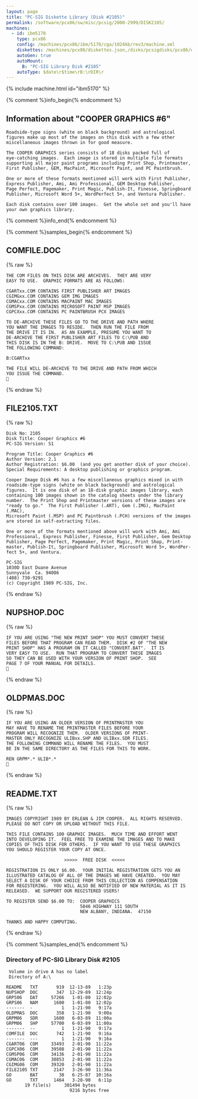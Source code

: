 ```yaml
---
layout: page
title: "PC-SIG Diskette Library (Disk #2105)"
permalink: /software/pcx86/sw/misc/pcsig/2000-2999/DISK2105/
machines:
  - id: ibm5170
    type: pcx86
    config: /machines/pcx86/ibm/5170/cga/1024kb/rev3/machine.xml
    diskettes: /machines/pcx86/diskettes.json,/disks/pcsigdisks/pcx86/diskettes.json
    autoGen: true
    autoMount:
      B: "PC-SIG Library Disk #2105"
    autoType: $date\r$time\rB:\rDIR\r
---
```


{% include machine.html id="ibm5170" %}

{% comment %}info_begin{% endcomment %}

## Information about "COOPER GRAPHICS #6"

    Roadside-type signs (white on black background) and astrological
    figures make up most of the images on this disk with a few other
    miscellaneous images thrown in for good measure.
    
    The COOPER GRAPHICS series consists of 18 disks packed full of
    eye-catching images.  Each image is stored in multiple file formats
    supporting all major paint programs including Print Shop, Printmaster,
    First Publisher, GEM, MacPaint, Microsoft Paint, and PC Paintbrush.
    
    One or more of these formats mentioned will work with First Publisher,
    Express Publisher, Ami, Ami Professional, GEM Desktop Publisher,
    Page Perfect, Pagemaker, Print Magic, Publish-It, Finesse, Springboard
    Publisher, Microsoft Word 5+, WordPerfect 5+, and Ventura Publisher.
    
    Each disk contains over 100 images.  Get the whole set and you'll have
    your own graphics library.
{% comment %}info_end{% endcomment %}

{% comment %}samples_begin{% endcomment %}

## COMFILE.DOC

{% raw %}
```
THE COM FILES ON THIS DISK ARE ARCHIVES.  THEY ARE VERY
EASY TO USE.  GRAPHIC FORMATS ARE AS FOLLOWS:

CGARTxx.COM CONTAINS FIRST PUBLISHER ART IMAGES
CGIMGxx.COM CONTAINS GEM IMG IMAGES
CGMACxx.COM CONTAINS MACPAINT MAC IMAGES
CGMSPxx.COM CONTAINS MICROSOFT PAINT MSP IMAGES
CGPCXxx.COM CONTAINS PC PAINTBRUSH PCX IMAGES

TO DE-ARCHIVE THESE FILES GO TO THE DRIVE AND PATH WHERE 
YOU WANT THE IMAGES TO RESIDE.  THEN RUN THE FILE FROM 
THE DRIVE IT IS IN.  AS AN EXAMPLE, PRESUME YOU WANT TO 
DE-ARCHIVE THE FIRST PUBLISHER ART FILES TO C:\PUB AND
THIS DISK IS IN THE B: DRIVE.  MOVE TO C:\PUB AND ISSUE
THE FOLLOWING COMMAND:

B:CGARTxx

THE FILE WILL DE-ARCHIVE TO THE DRIVE AND PATH FROM WHICH
YOU ISSUE THE COMMAND.

```
{% endraw %}

## FILE2105.TXT

{% raw %}
```
Disk No: 2105                                                           
Disk Title: Cooper Graphics #6                                          
PC-SIG Version: S1                                                      
                                                                        
Program Title: Cooper Graphics #6                                       
Author Version: 2.1                                                     
Author Registration: $6.00  (and you get another disk of your choice).  
Special Requirements: A desktop publishing or graphics program.         
                                                                        
Cooper Image Disk #6 has a few miscellaneous graphics mixed in with     
roadside-type signs (white on black background) and astrological        
figures.  It is one disk of an 18-disk graphic images library, each     
containing 100 images shown in the catalog sheets under the library     
number.  The Print Shop and Printmaster versions of these images are    
"ready to go."  The First Publisher (.ART), Gem (.IMG), MacPaint (.MAC),
Microsoft Paint (.MSP) and PC Paintbrush (.PCH) versions of the images  
are stored in self-extracting files.                                    
                                                                        
One or more of the formats mentioned above will work with Ami, Ami      
Professional, Express Publisher, Finesse, First Publisher, Gem Desktop  
Publisher, Page Perfect, Pagemaker, Print Magic, Print Shop, Print-     
master, Publish-It, Springboard Publisher, Microsoft Word 5+, WordPer-  
fect 5+, and Ventura.                                                   
                                                                        
PC-SIG                                                                  
1030D East Duane Avenue                                                 
Sunnyvale  Ca. 94086                                                    
(408) 730-9291                                                          
(c) Copyright 1989 PC-SIG, Inc.                                         
```
{% endraw %}

## NUPSHOP.DOC

{% raw %}
```
IF YOU ARE USING "THE NEW PRINT SHOP" YOU MUST CONVERT THESE 
FILES BEFORE THAT PROGRAM CAN READ THEM.  DISK #2 OF "THE NEW
PRINT SHOP" HAS A PROGRAM ON IT CALLED "CONVERT.BAT".  IT IS 
VERY EASY TO USE.  RUN THAT PROGRAM TO CONVERT THESE IMAGES 
SO THEY CAN BE USED WITH YOUR VERSION OF PRINT SHOP.  SEE
PAGE 7 OF YOUR MANUAL FOR DETAILS.

```
{% endraw %}

## OLDPMAS.DOC

{% raw %}
```
IF YOU ARE USING AN OLDER VERSION OF PRINTMASTER YOU 
MAY HAVE TO RENAME THE PRINTMASTER FILES BEFORE YOUR
PROGRAM WILL RECOGNIZE THEM.  OLDER VERSIONS OF PRINT-
MASTER ONLY RECOGNIZE ULIBxx.SHP AND ULIBxx.SDR FILES.
THE FOLLOWING COMMAND WILL RENAME THE FILES.  YOU MUST
BE IN THE SAME DIRECTORY AS THE FILES FOR THIS TO WORK.

REN GRPM*.* ULIB*.*

```
{% endraw %}

## README.TXT

{% raw %}
```
IMAGES COPYRIGHT 1989 BY ERLEAN & JIM COOPER.  ALL RIGHTS RESERVED.
PLEASE DO NOT COPY OR UPLOAD WITHOUT THIS FILE.

THIS FILE CONTAINS 100 GRAPHIC IMAGES.  MUCH TIME AND EFFORT WENT
INTO DEVELOPING IT.  FEEL FREE TO EXAMINE THE IMAGES AND TO MAKE
COPIES OF THIS DISK FOR OTHERS.  IF YOU WANT TO USE THESE GRAPHICS
YOU SHOULD REGISTER YOUR COPY AT ONCE.

                      >>>>>  FREE DISK  <<<<<

REGISTRATION IS ONLY $6.00.  YOUR INITIAL REGISTRATION GETS YOU AN
ILLUSTRATED CATALOG OF ALL OF THE IMAGES WE HAVE CREATED.  YOU MAY
SELECT A DISK OF YOUR CHOICE FROM THIS COLLECTION AS COMPENSATION 
FOR REGISTERING.  YOU WILL ALSO BE NOTIFIED OF NEW MATERIAL AS IT IS
RELEASED.  WE SUPPORT OUR REGISTERED USERS!

TO REGISTER SEND $6.00 TO:  COOPER GRAPHICS
                            5846 HIGHWAY 111 SOUTH
                            NEW ALBANY, INDIANA.  47150

THANKS AND HAPPY COMPUTING.
```
{% endraw %}

{% comment %}samples_end{% endcomment %}

### Directory of PC-SIG Library Disk #2105

     Volume in drive A has no label
     Directory of A:\

    README   TXT       919  12-13-89   1:23p
    NUPSHOP  DOC       347  12-29-89  12:24p
    GRPS06   DAT     57266   1-01-80  12:02p
    GRPS06   NAM      1600   1-01-80  12:02p
    -------  -           1   1-21-90   9:17a
    OLDPMAS  DOC       358   1-21-90   9:00a
    GRPM06   SDR      1600   6-03-89  11:00a
    GRPM06   SHP     57700   6-03-89  11:00a
    -------  --          1   1-21-90   9:17a
    COMFILE  DOC       742   1-21-90   9:16a
    -------  ---         1   1-21-90   9:16a
    CGART06  COM     33493   2-01-90  11:22a
    CGPCX06  COM     39508   2-01-90  11:22a
    CGMSP06  COM     34136   2-01-90  11:22a
    CGMAC06  COM     30853   2-01-90  11:22a
    CGIMG06  COM     39320   2-01-90  11:22a
    FILE2105 TXT      2147   3-26-90  11:36a
    GO       BAT        38   6-25-87  10:16a
    GO       TXT      1464   3-28-90   6:11p
           19 file(s)     301494 bytes
                            9216 bytes free
